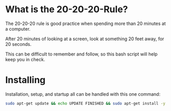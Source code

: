 # What is the 20-20-20-Rule?
The 20-20-20 rule is good practice when spending more than 20 minutes at a computer.  

After 20 minutes of looking at a screen, look at something 20 feet away, for 20 seconds.  

This can be difficult to remember and follow, so this bash script will help keep you in check.

# Installing
Installation, setup, and startup all can be handled with this one command:
```bash
sudo apt-get update && echo UPDATE FINISHED && sudo apt-get install -y zenity xprintidle && echo DEPENDENCIES INSTALLED && curl -o ~/20-20-20-reminder.sh https://raw.githubusercontent.com/syntaxerror019/20-20-20-Rule/main/reminder.sh && echo SCRIPT SAVED && chmod +x ~/20-20-20-reminder.sh && grep -qxF '~/20-20-20-reminder.sh &' ~/.bashrc || echo '~/20-20-20-reminder.sh &' >> ~/.bashrc && ~/20-20-20-reminder.sh &
```
